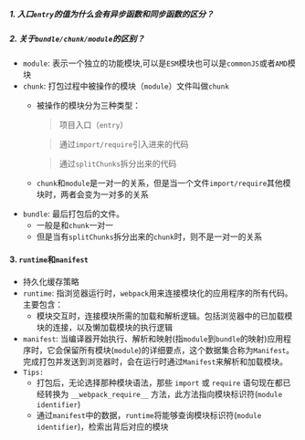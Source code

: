 ##### 1. 入口`entry`的值为什么会有异步函数和同步函数的区分？
##### 2. 关于`bundle/chunk/module`的区别？
+ `module`: 表示一个独立的功能模块,可以是`ESM`模块也可以是`commonJS`或者`AMD`模块
+ `chunk`: 打包过程中被操作的模块（`module`）文件叫做`chunk`
    + 被操作的模块分为三种类型：
        > 项目入口（`entry`）
        
        > 通过`import/require`引入进来的代码
        
        > 通过`splitChunks`拆分出来的代码
        
    + `chunk`和`module`是一对一的关系，但是当一个文件`import/require`其他模块时，两者会变为一对多的关系
+ `bundle`: 最后打包后的文件。
    + 一般是和`chunk`一对一
    + 但是当有`splitChunks`拆分出来的`chunk`时，则不是一对一的关系

#### 3. `runtime`和`manifest`

+ 持久化缓存策略
+ `runtime`: 指浏览器运行时，`webpack`用来连接模块化的应用程序的所有代码。主要包含：
  + 模块交互时，连接模块所需的加载和解析逻辑。包括浏览器中的已加载模块的连接，以及懒加载模块的执行逻辑
+ `manifest`: 当编译器开始执行、解析和映射(指`module`到`bundle`的映射)应用程序时，它会保留所有模块(`module`)的详细要点，这个数据集合称为`Manifest`。完成打包并发送到浏览器时，会在运行时通过`Manifest`来解析和加载模块。
+ `Tips:`
  + 打包后，无论选择那种模块语法，那些 `import` 或 `require` 语句现在都已经转换为 `__webpack_require__` 方法，此方法指向模块标识符(`module identifier`)
  + 通过`manifest`中的数据，`runtime`将能够查询模块标识符(`module identifier`)，检索出背后对应的模块

